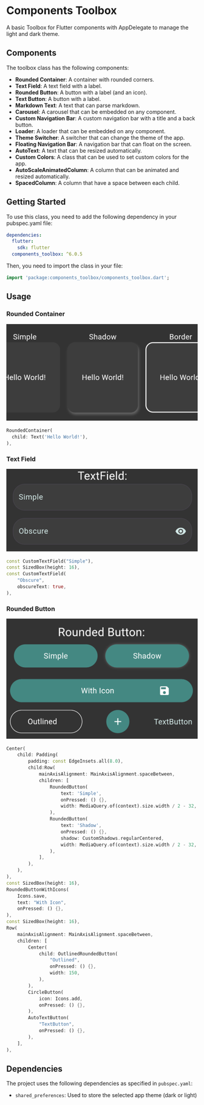 # Components Toolbox

A basic Toolbox for Flutter components with AppDelegate to manage the light and dark theme.

## Components
The toolbox class has the following components:

- **Rounded Container**: A container with rounded corners.
- **Text Field**: A text field with a label.
- **Rounded Button**: A button with a label (and an icon).
- **Text Button**: A button with a label.
- **Markdown Text**: A text that can parse markdown.
- **Carousel**: A carousel that can be embedded on any component.
- **Custom Navigation Bar**: A custom navigation bar with a title and a back button.
- **Loader**: A loader that can be embedded on any component.
- **Theme Switcher**: A switcher that can change the theme of the app.
- **Floating Navigation Bar**: A navigation bar that can float on the screen.
- **AutoText**: A text that can be resized automatically.
- **Custom Colors**: A class that can be used to set custom colors for the app.
- **AutoScaleAnimatedColumn**: A column that can be animated and resized automatically.
- **SpacedColumn**: A column that have a space between each child.

## Getting Started

To use this class, you need to add the following dependency in your pubspec.yaml file:

```yaml
dependencies:
  flutter:
    sdk: flutter
  components_toolbox: ^6.0.5
```

Then, you need to import the class in your file:

```dart
import 'package:components_toolbox/components_toolbox.dart';
```

## Usage

### Rounded Container

![rounded_container.png](assets/rounded_container.png)

```dart
RoundedContainer(
  child: Text('Hello World!'),
),
```

### Text Field

![custom_text_field.png](assets/custom_text_field.png)

```dart
const CustomTextField("Simple"),
const SizedBox(height: 16),
const CustomTextField(
    "Obscure",
    obscureText: true,
),
```

### Rounded Button

![rounded_button.png](assets/rounded_buttons.png)

```dart
Center(
    child: Padding(
        padding: const EdgeInsets.all(8.0),
        child:Row(
            mainAxisAlignment: MainAxisAlignment.spaceBetween,
            children: [
                RoundedButton(
                    text: 'Simple',
                    onPressed: () {},
                    width: MediaQuery.of(context).size.width / 2 - 32,
                ),
                RoundedButton(
                    text: 'Shadow',
                    onPressed: () {},
                    shadow: CustomShadows.regularCentered,
                    width: MediaQuery.of(context).size.width / 2 - 32,
                ),
            ],
        ),
    ),
),
const SizedBox(height: 16),
RoundedButtonWithIcons(
    Icons.save,
    text: "With Icon",
    onPressed: () {},
),
const SizedBox(height: 16),
Row(
    mainAxisAlignment: MainAxisAlignment.spaceBetween,
    children: [
        Center(
            child: OutlinedRoundedButton(
                "Outlined",
                onPressed: () {},
                width: 150,
            ),
        ),
        CircleButton(
            icon: Icons.add,
            onPressed: () {},
        ),
        AutoTextButton(
            "TextButton",
            onPressed: () {},
        ),
    ],
),
```

## Dependencies
The project uses the following dependencies as specified in `pubspec.yaml`:

- `shared_preferences`: Used to store the selected app theme (dark or light)